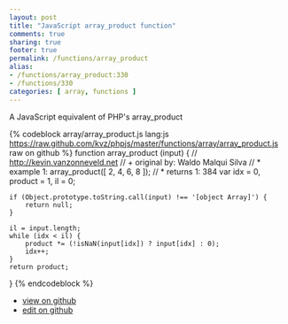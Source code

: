 ```yaml
---
layout: post
title: "JavaScript array_product function"
comments: true
sharing: true
footer: true
permalink: /functions/array_product
alias:
- /functions/array_product:330
- /functions/330
categories: [ array, functions ]
---
```

A JavaScript equivalent of PHP's array_product
<!-- more -->
{% codeblock array/array_product.js lang:js https://raw.github.com/kvz/phpjs/master/functions/array/array_product.js raw on github %}
function array_product (input) {
    // http://kevin.vanzonneveld.net
    // +   original by: Waldo Malqui Silva
    // *     example 1: array_product([ 2, 4, 6, 8 ]);
    // *     returns 1: 384
    var idx = 0,
        product = 1,
        il = 0;

    if (Object.prototype.toString.call(input) !== '[object Array]') {
        return null;
    }

    il = input.length;
    while (idx < il) {
        product *= (!isNaN(input[idx]) ? input[idx] : 0);
        idx++;
    }
    return product;
}
{% endcodeblock %}
<ul>
 <li><a href="https://github.com/kvz/phpjs/blob/master/functions/array/array_product.js">view on github</a></li>
 <li><a href="https://github.com/kvz/phpjs/edit/master/functions/array/array_product.js">edit on github</a></li>
</ul>

